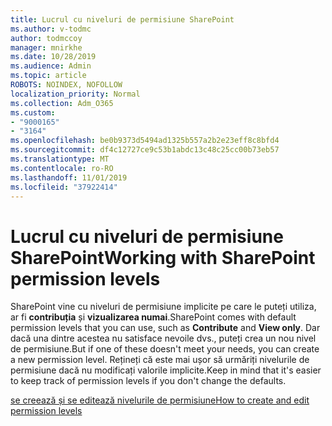 ```yaml
---
title: Lucrul cu niveluri de permisiune SharePoint
ms.author: v-todmc
author: todmccoy
manager: mnirkhe
ms.date: 10/28/2019
ms.audience: Admin
ms.topic: article
ROBOTS: NOINDEX, NOFOLLOW
localization_priority: Normal
ms.collection: Adm_O365
ms.custom:
- "9000165"
- "3164"
ms.openlocfilehash: be0b9373d5494ad1325b557a2b2e23eff8c8bfd4
ms.sourcegitcommit: df4c12727ce9c53b1abdc13c48c25cc00b73eb57
ms.translationtype: MT
ms.contentlocale: ro-RO
ms.lasthandoff: 11/01/2019
ms.locfileid: "37922414"
---
```

# <a name="working-with-sharepoint-permission-levels"></a><span data-ttu-id="bcc77-102">Lucrul cu niveluri de permisiune SharePoint</span><span class="sxs-lookup"><span data-stu-id="bcc77-102">Working with SharePoint permission levels</span></span>

<span data-ttu-id="bcc77-103">SharePoint vine cu niveluri de permisiune implicite pe care le puteți utiliza, ar fi **contribuția** și **vizualizarea numai**.</span><span class="sxs-lookup"><span data-stu-id="bcc77-103">SharePoint comes with default permission levels that you can use, such as **Contribute** and **View only**.</span></span> <span data-ttu-id="bcc77-104">Dar dacă una dintre acestea nu satisface nevoile dvs., puteți crea un nou nivel de permisiune.</span><span class="sxs-lookup"><span data-stu-id="bcc77-104">But if one of these doesn't meet your needs, you can create a new permission level.</span></span> <span data-ttu-id="bcc77-105">Rețineți că este mai ușor să urmăriți nivelurile de permisiune dacă nu modificați valorile implicite.</span><span class="sxs-lookup"><span data-stu-id="bcc77-105">Keep in mind that it's easier to keep track of permission levels if you don't change the defaults.</span></span>

[<span data-ttu-id="bcc77-106">se creează și se editează nivelurile de permisiune</span><span class="sxs-lookup"><span data-stu-id="bcc77-106">How to create and edit permission levels</span></span>](https://docs.microsoft.com/sharepoint/how-to-create-and-edit-permission-levels)